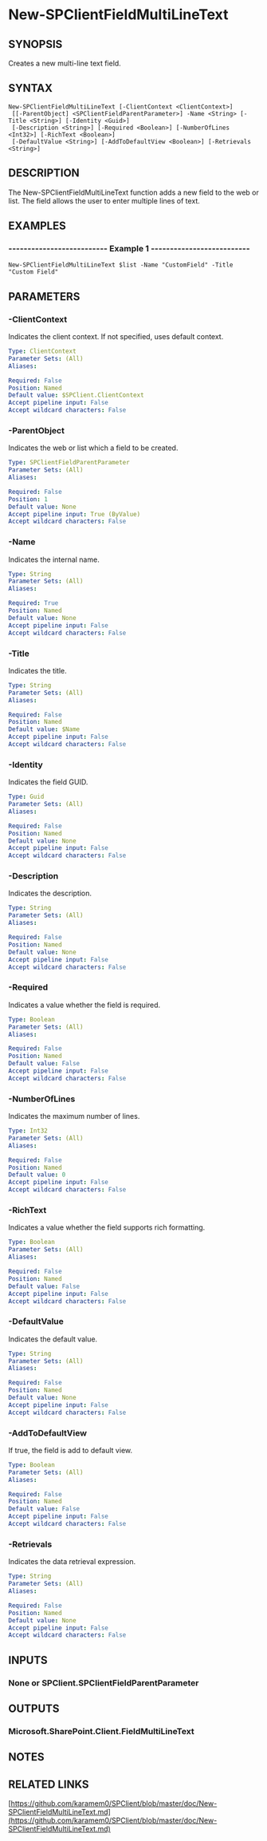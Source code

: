 # New-SPClientFieldMultiLineText

## SYNOPSIS
Creates a new multi-line text field.

## SYNTAX

```
New-SPClientFieldMultiLineText [-ClientContext <ClientContext>]
 [[-ParentObject] <SPClientFieldParentParameter>] -Name <String> [-Title <String>] [-Identity <Guid>]
 [-Description <String>] [-Required <Boolean>] [-NumberOfLines <Int32>] [-RichText <Boolean>]
 [-DefaultValue <String>] [-AddToDefaultView <Boolean>] [-Retrievals <String>]
```

## DESCRIPTION
The New-SPClientFieldMultiLineText function adds a new field to the web or
list.
The field allows the user to enter multiple lines of text.

## EXAMPLES

### -------------------------- Example 1 --------------------------
```
New-SPClientFieldMultiLineText $list -Name "CustomField" -Title "Custom Field"
```

## PARAMETERS

### -ClientContext
Indicates the client context.
If not specified, uses default context.

```yaml
Type: ClientContext
Parameter Sets: (All)
Aliases: 

Required: False
Position: Named
Default value: $SPClient.ClientContext
Accept pipeline input: False
Accept wildcard characters: False
```

### -ParentObject
Indicates the web or list which a field to be created.

```yaml
Type: SPClientFieldParentParameter
Parameter Sets: (All)
Aliases: 

Required: False
Position: 1
Default value: None
Accept pipeline input: True (ByValue)
Accept wildcard characters: False
```

### -Name
Indicates the internal name.

```yaml
Type: String
Parameter Sets: (All)
Aliases: 

Required: True
Position: Named
Default value: None
Accept pipeline input: False
Accept wildcard characters: False
```

### -Title
Indicates the title.

```yaml
Type: String
Parameter Sets: (All)
Aliases: 

Required: False
Position: Named
Default value: $Name
Accept pipeline input: False
Accept wildcard characters: False
```

### -Identity
Indicates the field GUID.

```yaml
Type: Guid
Parameter Sets: (All)
Aliases: 

Required: False
Position: Named
Default value: None
Accept pipeline input: False
Accept wildcard characters: False
```

### -Description
Indicates the description.

```yaml
Type: String
Parameter Sets: (All)
Aliases: 

Required: False
Position: Named
Default value: None
Accept pipeline input: False
Accept wildcard characters: False
```

### -Required
Indicates a value whether the field is required.

```yaml
Type: Boolean
Parameter Sets: (All)
Aliases: 

Required: False
Position: Named
Default value: False
Accept pipeline input: False
Accept wildcard characters: False
```

### -NumberOfLines
Indicates the maximum number of lines.

```yaml
Type: Int32
Parameter Sets: (All)
Aliases: 

Required: False
Position: Named
Default value: 0
Accept pipeline input: False
Accept wildcard characters: False
```

### -RichText
Indicates a value whether the field supports rich formatting.

```yaml
Type: Boolean
Parameter Sets: (All)
Aliases: 

Required: False
Position: Named
Default value: False
Accept pipeline input: False
Accept wildcard characters: False
```

### -DefaultValue
Indicates the default value.

```yaml
Type: String
Parameter Sets: (All)
Aliases: 

Required: False
Position: Named
Default value: None
Accept pipeline input: False
Accept wildcard characters: False
```

### -AddToDefaultView
If true, the field is add to default view.

```yaml
Type: Boolean
Parameter Sets: (All)
Aliases: 

Required: False
Position: Named
Default value: False
Accept pipeline input: False
Accept wildcard characters: False
```

### -Retrievals
Indicates the data retrieval expression.

```yaml
Type: String
Parameter Sets: (All)
Aliases: 

Required: False
Position: Named
Default value: None
Accept pipeline input: False
Accept wildcard characters: False
```

## INPUTS

### None or SPClient.SPClientFieldParentParameter

## OUTPUTS

### Microsoft.SharePoint.Client.FieldMultiLineText

## NOTES

## RELATED LINKS

[https://github.com/karamem0/SPClient/blob/master/doc/New-SPClientFieldMultiLineText.md](https://github.com/karamem0/SPClient/blob/master/doc/New-SPClientFieldMultiLineText.md)

